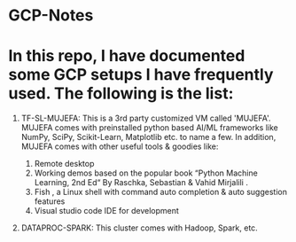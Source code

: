 # GCP-Notes
# In this repo, I have documented some GCP setups I have frequently used. The following is the list:

1. TF-SL-MUJEFA: This is a 3rd party customized VM called 'MUJEFA'. MUJEFA comes with preinstalled python based AI/ML frameworks like NumPy, SciPy, Scikit-Learn, Matplotlib etc. to name a few. In addition, MUJEFA comes with other useful tools & goodies like:
	1. Remote desktop
	2. Working demos based on the popular book “Python Machine Learning, 2nd Ed“  By Raschka, Sebastian & Vahid Mirjalili .
	3. Fish , a Linux shell with command auto completion & auto suggestion features
	4. Visual studio code IDE for development

2. DATAPROC-SPARK: This cluster comes with Hadoop, Spark, etc. 
